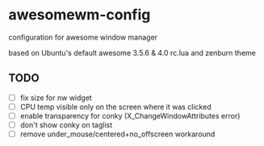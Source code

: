 # awesomewm-config
configuration for awesome window manager

based on Ubuntu's default awesome 3.5.6 & 4.0 rc.lua and zenburn theme

## TODO
- [ ] fix size for nw widget
- [ ] CPU temp visible only on the screen where it was clicked
- [ ] enable transparency for conky (X_ChangeWindowAttributes error)
- [ ] don't show conky on taglist
- [ ] remove under_mouse/centered+no_offscreen workaround
